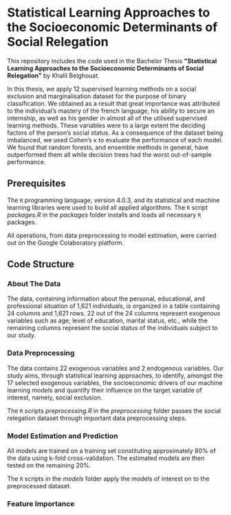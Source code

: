 # Statistical Learning Approaches to the Socioeconomic Determinants of Social Relegation

This repository includes the code used in the Bachelor Thesis **"Statistical Learning Approaches to the Socioeconomic Determinants of Social Relegation"** by Khalil Belghouat.

In this thesis, we apply 12 supervised learning methods on a social exclusion and marginalisation dataset for the purpose of binary classification. We obtained as a result that great importance was attributed to the individual’s mastery of the french language, his ability to secure an internship, as well as his gender in almost all of the utilised supervised learning methods. These variables were to a large extent the deciding factors of the person’s social status. As a consequence of the dataset being imbalanced, we used Cohen’s κ to evaluate the performance of each model. We found that random forests, and ensemble methods in general, have outperformed them all while decision trees had the worst out-of-sample performance.

## Prerequisites

The ```R``` programming language, version 4.0.3, and its statistical and machine learning libraries were used to build all applied algorithms. The ```R``` script _packages.R_ in the _packages_ folder installs and loads all necessary ```R``` packages. 

All operations, from data preprocessing to model estimation, were carried out on the Google Colaboratory platform.

## Code Structure



### About The Data 

The data, containing information about the personal, educational, and professional situation of 1,621 individuals, is organized in a table containing 24 columns and 1,621 rows. 22 out of the 24 columns represent exogenous variables such as age, level of education, marital status, etc., while the remaining columns represent the social status of the individuals subject to our study.

### Data Preprocessing

The data contains 22 exogenous variables and 2 endogenous variables. Our study aims, through statistical learning approaches, to identify, amongst the 17 selected exogenous variables, the socioeconomic drivers of our machine learning models and quantify their influence on the target variable of interest, namely, social exclusion.

The ```R``` scripts _preprocessing.R_ in the _preprocessing_ folder passes the social relegation dataset through important data preprocessing steps.

### Model Estimation and Prediction

All models are trained on a training set constituting approximately 80% of the data using k-fold cross-validation. The estimated models are then tested on the remaining 20%.

The ```R``` scripts in the _models_ folder apply the models of interest on to the preprocessed dataset.

### Feature Importance

